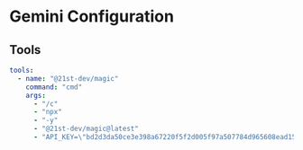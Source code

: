 # Gemini Configuration

## Tools

```yaml
tools:
  - name: "@21st-dev/magic"
    command: "cmd"
    args:
      - "/c"
      - "npx"
      - "-y"
      - "@21st-dev/magic@latest"
      - "API_KEY=\"bd2d3da50ce3e398a67220f5f2d005f97a507784d965608ead15d4b77f6f81cf\""
```
